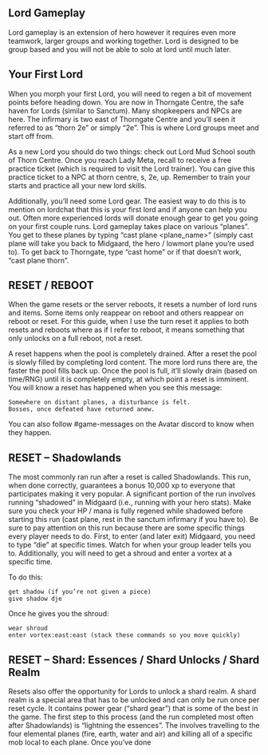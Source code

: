 ## Lord Gameplay

Lord gameplay is an extension of hero however it requires even more
teamwork, larger groups and working together. Lord is designed to be
group based and you will not be able to solo at lord until much later.

## Your First Lord

When you morph your first Lord, you will need to regen a bit of movement
points before heading down. You are now in Thorngate Centre, the safe
haven for Lords (similar to Sanctum). Many shopkeepers and NPCs are
here. The infirmary is two east of Thorngate Centre and you’ll seen it
referred to as “thorn 2e” or simply “2e”. This is where Lord groups meet
and start off from.

As a new Lord you should do two things: check out Lord Mud School south
of Thorn Centre. Once you reach Lady Meta, recall to receive a free
practice ticket (which is required to visit the Lord trainer). You can
give this practice ticket to a NPC at thorn centre, s, 2e, up. Remember
to train your starts and practice all your new lord skills.

Additionally, you’ll need some Lord gear. The easiest way to do this is
to mention on lordchat that this is your first lord and if anyone can
help you out. Often more experienced lords will donate enough gear to
get you going on your first couple runs. Lord gameplay takes place on
various “planes”. You get to these planes by typing “cast plane
<plane_name>” (simply cast plane will take you back to Midgaard, the
hero / lowmort plane you’re used to). To get back to Thorngate, type
“cast home” or if that doesn’t work, “cast plane thorn”.

## RESET / REBOOT

When the game resets or the server reboots, it resets a number of lord
runs and items. Some items only reappear on reboot and others reappear
on reboot or reset. For this guide, when I use the turn reset it applies
to both resets and reboots where as if I refer to reboot, it means
something that only unlocks on a full reboot, not a reset.

A reset happens when the pool is completely drained. After a reset the
pool is slowly filled by completing lord content. The more lord runs
there are, the faster the pool fills back up. Once the pool is full,
it’ll slowly drain (based on time/RNG) until it is completely empty, at
which point a reset is imminent. You will know a reset has happened when
you see this message:

`Somewhere on distant planes, a disturbance is felt.`  
`Bosses, once defeated have returned anew.`

You can also follow \#game-messages on the Avatar discord to know when
they happen.

## RESET – Shadowlands

The most commonly ran run after a reset is called Shadowlands. This run,
when done correctly, guarantees a bonus 10,000 xp to everyone that
participates making it very popular. A significant portion of the run
involves running “shadowed” in Midgaard (i.e., running with your hero
stats). Make sure you check your HP / mana is fully regened while
shadowed before starting this run (cast plane, rest in the sanctum
infirmary if you have to). Be sure to pay attention on this run because
there are some specific things every player needs to do. First, to enter
(and later exit) Midgaard, you need to type “die” at specific times.
Watch for when your group leader tells you to. Additionally, you will
need to get a shroud and enter a vortex at a specific time.

To do this:

`get shadow (if you’re not given a piece)`  
`give shadow dje`

Once he gives you the shroud:

`wear shroud`  
`enter vortex:east:east (stack these commands so you move quickly)`

## RESET – Shard: Essences / Shard Unlocks / Shard Realm

Resets also offer the opportunity for Lords to unlock a shard realm. A
shard realm is a special area that has to be unlocked and can only be
run once per reset cycle. It contains power gear (“shard gear”) that is
some of the best in the game. The first step to this process (and the
run completed most often after Shadowlands) is “lightning the essences”.
The involves travelling to the four elemental planes (fire, earth, water
and air) and killing all of a specific mob local to each plane. Once
you’ve done
